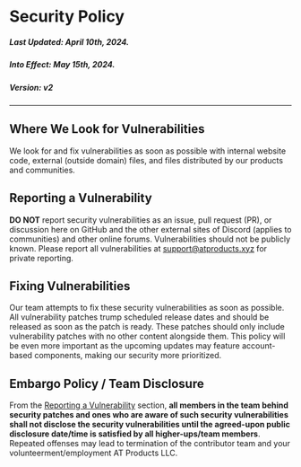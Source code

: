 # Security Policy
##### Last Updated: April 10th, 2024.
##### Into Effect: May 15th, 2024.
##### Version: v2
<hr>

## Where We Look for Vulnerabilities
We look for and fix vulnerabilities as soon as possible with internal website code, external (outside domain) files, and files distributed by our products and communities.

## Reporting a Vulnerability
**DO NOT** report security vulnerabilities as an issue, pull request (PR), or discussion here on GitHub and the other external sites of Discord (applies to communities) and other online forums. Vulnerabilities should not be publicly known. Please report all vulnerabilities at support@atproducts.xyz for private reporting.

## Fixing Vulnerabilities
Our team attempts to fix these security vulnerabilities as soon as possible. All vulnerability patches trump scheduled release dates and should be released as soon as the patch is ready. These patches should only include vulnerability patches with no other content alongside them. This policy will be even more important as the upcoming updates may feature account-based components, making our security more prioritized. 

## Embargo Policy / Team Disclosure
From the <a href="#reporting-a-vulnerability">Reporting a Vulnerability</a> section, **all members in the team behind security patches and ones who are aware of such security vulnerabilities shall not disclose the security vulnerabilities until the agreed-upon public disclosure date/time is satisfied by all higher-ups/team members**. Repeated offenses may lead to termination of the contributor team and your volunteerment/employment AT Products LLC.
